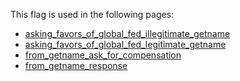 This flag is used in the following pages:
 - [asking_favors_of_global_fed_illegitimate_getname](../events/asking_favors_of_global_fed_illegitimate_getname.md)
 - [asking_favors_of_global_fed_legitimate_getname](../events/asking_favors_of_global_fed_legitimate_getname.md)
 - [from_getname_ask_for_compensation](../events/from_getname_ask_for_compensation.md)
 - [from_getname_response](../events/from_getname_response.md)
